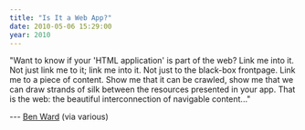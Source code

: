 ```yaml
---
title: "Is It a Web App?"
date: 2010-05-06 15:29:00
year: 2010
---
```

"Want to know if your 'HTML application' is part of the web? Link me into  it. Not just link me to it; link me into it. Not just to the black-box  frontpage. Link me to a piece of content. Show me that it can be  crawled, show me that we can draw strands of silk between the resources  presented in your app. That is the web: the beautiful interconnection of  navigable content..."

--- <a href="http://benward.me/blog/understand-the-web">Ben Ward</a> (via various)
